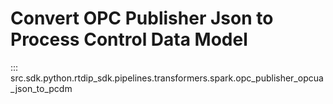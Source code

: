 # Convert OPC Publisher Json to Process Control Data Model
::: src.sdk.python.rtdip_sdk.pipelines.transformers.spark.opc_publisher_opcua_json_to_pcdm
